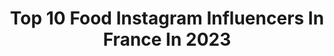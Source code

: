 ---
title: Top 10 Food Instagram Influencers In France In 2023
description: >-
  Find top food Instagram influencers in France in 2023. Most popular hashtags: #photography #ootd #homedecor #summer.
platform: Instagram
hits: 2022
text_top: Analyze the best Instagram accounts on inBeat.
text_bottom: Our search engine aggregates 2022 Instagram influencers like this in France for you to pitch.
profiles:
  - username: "alix.grousset"
    fullname: >-
      Alix Grousset
    bio: >-
      Alix, aka Grousset 25 yo 🥑 @foodalix @encuisineavecgrousset 🎥🎙: Alix Grousset 📝 alixgrousset.com 💌grousset.alix@gmail.com
    location: "France"
    followers: 115081
    engagement: 449
    commentsToLikes: 0.017404
    id: ck5pwzosdpe0a0i11r73fb0pg
    verified: false
    hashtags: "#leclicdalix, #staracademy, #vlogdegrousset, #groutest"
  - username: "nadia_dnmk"
    fullname: >-
      Nadia Dnmk
    bio: >-
      Lifestyle - food - et bcp d’humour ! 📩 Nadia.dnmk@gmail.com 📍 Rouen - Paris 👯‍♀️ @lesrouennaises 🍔 🎥 YouTube ⬇️
    location: "France"
    followers: 41155
    engagement: 3515
    commentsToLikes: 0.028020
    id: claetsv0ltida0i23vxcxbhip
    verified: false
    hashtags: "#reelsinstagram, #couple, #rouen, #degustation"
  - username: "le_petit_marius"
    fullname: >-
      ✿ 𝑨𝒍𝒆𝒙𝒂𝒏𝒅𝒓𝒂 ✿
    bio: >-
      𝑪𝒓𝒆𝒂𝒕𝒓𝒊𝒄𝒆 𝒅𝒆 𝒄𝒐𝒏𝒕𝒆𝒏𝒖𝒔 Famille ✽ Voyage ✽ Deco ✽ Food 𝑴𝒂𝒓𝒊𝒖𝒔 / 𝑺𝒐𝒍𝒊𝒏𝒆 / 𝑩𝒂𝒃𝒚 𝑮𝒂𝒕𝒊𝒆𝒏 ♥ Un petit bout de notre vie✨ 𝑫𝒓𝒐𝒎𝒆 🌿 📩 alexpetitmarius@gmail.com
    location: "France"
    followers: 66507
    engagement: 367
    commentsToLikes: 0.240017
    id: ckap8rgd6pjka0i78znw034dh
    verified: false
    hashtags: "#jouet, #jeux, #famille, #cadeaunoel"
  - username: "yaelle.ab"
    fullname: >-
      Yaelle 🌵
    bio: >-
      Lifestyle, ,Travel , Food Mum of 👧🏼👧🏼👦👶 🌍 : Toulouse ✉️ : yaelle@josephine-agency.com
    location: "France"
    followers: 71708
    engagement: 343
    commentsToLikes: 0.090446
    id: ck5hn8y1lnev30i11rnx42h69
    verified: false
    hashtags: "#humour, #postpartumbody, #homedecor, #fashion"
  - username: "gossiproomoff"
    fullname: >-
      Gossip Room
    bio: >-
      Bienvenue 👋 Twitter et TikTok : GossipRoomOff ✉️ : gossiproom@marmeladz.com #news #travel #food #tv #cinema #media
    location: "France"
    followers: 2229913
    engagement: 392
    commentsToLikes: 0.005735
    id: ck15puxoxzr560i19a5btshve
    verified: true
    hashtags: "#picoftheday, #cinema, #videooftheday, #avengers"
  - username: "recueilgourmand"
    fullname: >-
      Mahmoud - Recueil Gourmand
    bio: >-
      🍰 Baker in soul 🍮 🍩Gourmand-love eating pastry 🎂 📑Moroccan Food Blogger✒ 📍Rabat ✉ recueilgourmand@gmail.com My blog:
    location: "France"
    followers: 26938
    engagement: 143
    commentsToLikes: 0.030061
    id: ck8t5c6sd9lrz0j78a75vfzj2
    verified: false
    hashtags: "#dessertlover, #bakingfromscratch, #cakestagram, #icecreamlover"
  - username: "myri_fit"
    fullname: >-
      Myri | 29
    bio: >-
      Let me inspire you ✨ Mom of ✌🏼 Fitness & Food 💪🏼🥦 💌:Myriam@wantmoreagency.de
    location: "France"
    followers: 91593
    engagement: 22
    commentsToLikes: 0.004373
    id: ckaoxo5fbe2zo0i78k2bbhp7g
    verified: false
    hashtags: "#instafashion, #styleinspo, #photography, #instagood"
  - username: "christnxtn"
    fullname: >-
      Christine
    bio: >-
      📍Paris 🇨🇵 Travel & Food lover 🛩️🌍 A little geek in my spare time 🤓
    location: "France"
    followers: 15550
    engagement: 812
    commentsToLikes: 0.123821
    id: ck5zsif4wyk0a0i14rjasoi4m
    verified: false
    hashtags: "#roamingwomen, #parismaville, #loirevalleycastles, #centrevaldeloire"
  - username: "mathildee_mh"
    fullname: >-
      Mathilde 📲
    bio: >-
      ⠀⠀⠀🦌┋Mum alone of 𝓖𝓪𝓫𝓲𝓷 ⠀⠀⠀♥️┋Ꮩoyage Ꮪhopping Ꮇode & Food ⠀⠀⠀🐶┋Ꮛasy ⠀⠀⠀🎂┋30y ⠀⠀⠀👩🏼‍💻┋Entrepreneuse & 𝑒𝑛𝑐𝑜𝑟𝑒 𝑑𝑒𝑠 𝑡𝑎𝑠 𝑑𝑒 𝑝𝑟𝑜𝑗𝑒𝑡𝑠 𝑎̀ 𝑣𝑒𝑛𝑖𝑟 💭
    location: "France"
    followers: 6547
    engagement: 1162
    commentsToLikes: 0.107244
    id: ck13colwq1e620i19jd2lidmz
    verified: false
    hashtags: "#babyboyfashion, #ootd, #babyboy, #easter"
  - username: "myriamwardrobe"
    fullname: >-
      Myriam
    bio: >-
      Motivation 👊🏼 Food🍒🍫 Lifestyle✈️ ☀️ I make videos on YouTube 🎥 Paris, FR🇫🇷 myriamwpro@gmail.com
    location: "France"
    followers: 31193
    engagement: 407
    commentsToLikes: 0.072177
    id: ck14lhvnbur750i19htggi3w6
    verified: false
    hashtags: "#amalficoast, #ramadan2021, #visititaly, #positano"
---